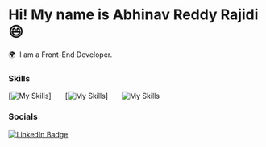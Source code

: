 Hi! My name is Abhinav Reddy Rajidi 😄
========================================================================================================================================

🌍  I am a Front-End Developer.
<br/>

### Skills

[![My Skills](https://skillicons.dev/icons?i=html,css)] &nbsp;&nbsp;&nbsp;&nbsp;&nbsp; [![My Skills](https://skillicons.dev/icons?i=js)] &nbsp;&nbsp;&nbsp;&nbsp;&nbsp; ![My Skills](https://skillicons.dev/icons?i=figma)
<br/>

### Socials

<div id="badges">
  <a href="https://www.linkedin.com/in/abhinavreddy-rajidi-988633280/">
    <img src="https://img.shields.io/badge/LinkedIn-blue?style=for-the-badge&logo=linkedin&logoColor=white" alt="LinkedIn Badge"/>
  </a>
</div>
